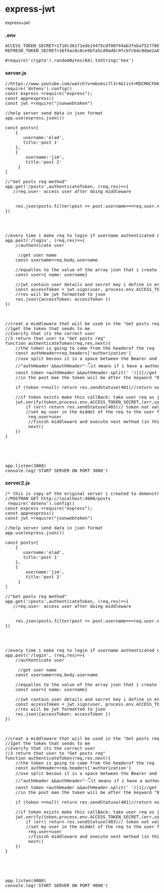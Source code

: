 # express-jwt
express+jwt 

### .env
<pre>
ACCESS_TOKEN_SECRET=1f10c361f1ede14475cdf00f44ab3febaf527f8626e4c4f1a4ccd276a8b93e5cf87f9e49ad2bf94915cb37d43d7c258fd58bf067b0b28395699a7447b522a27b
REFRESH_TOKEN_SECRET=16f4ac6c0ce9bfa5cd9ad6c9fcbfc6dc8dae2a6f2ad8bf18eb0ae937e652d394eee3e340bef5747179003b60c6ff3fdb232e6d872019d4174f6a00ebb01ef5b4

#require('crypto').randomBytes(64).toString('hex')
</pre>

### server.js
<pre>
//https://www.youtube.com/watch?v=mbsmsi7l3r4&list=RDCMUCFbNIlppjAuEX4znoulh0Cw&start_radio=1&rv=mbsmsi7l3r4&t=79  6
require('dotenv').config()
const express =require("express");
const app=express()
const jwt =require("jsonwebtoken")

//help server send data in json format
app.use(express.json())

const posts=[
    {
       username:'elad',
       title:'post 1' 
    },
    {
        username:'jim',
        title:'post 2' 
     }
]

//"Get posts req method"
app.get('/posts',authenticateToken, (req,res)=>{
   //req.user- access user after doing middleware


    res.json(posts.filter(post => post.username===req.user.name))//bring back only the obj that have the same name insted of all "posts" array (in real better id )
})




//every time i make req to login if username authenticated correctly this req make a new token
app.post('/login', (req,res)=>{
    //authenticate user

     //get user name 
    const username=req.body.username

    //equalles to the value of the array json that i create above
    const user={ name: username}

    //jwt contain user details and secret key i define in env file to create new sign
    const accessToken = jwt.sign(user, process.env.ACCESS_TOKEN_SECRET)
    //res wiil be jwt formatted to json 
    res.json({accessToken: accessToken })
})



//creat a middleware that wiil be used in the "Get posts req" above
//1get the token that sends to me 
//2verify that its the correct user
//3 return that user to "Get posts req" 
function authenticateToken(req,res,next){
    //the token is going to come from the headerof the req
    const authHeader=req.headers['authorization']
    //use split becous it is a space between the Bearer and the token👇👇    =>Bearer TOKEN
    //"authHeader &&authHeader"-👇it means if i have a autheader so return the token you found after split it
    const token =authHeader &&authHeader.split(' ')[1]//get the sec param from the array that contain Bearer and the TOKEN
    //in the post man the token wiil be after the keyword "Bearer" word 

    if (token ==null) return res.sendStatuse(401)//return not have token if true
    
    //if token exists make this callBack: take user req as json that created above and check validation of token
    jwt.verify(token,process.env.ACCESS_TOKEN_SECRET,(err,user)=>{
        if (err) return res.sendStatuse(403)// token not valid error
        //set my user in the middel of the req to the user full of verified data above
         req.user=user
         //finish middleware and execute next method (in this case "Get posts req method")
         next()
    })
}





app.listen(3000)
console.log('START SERVER ON PORT 3000')
</pre>


### server2.js
<pre>
/* this is copy of the original server i created to demonstrate jwt work in muliti servers with the same secret key * */
//POSTMAN GET http://localhost:4000/posts
 require('dotenv').config()
const express =require("express");
const app=express()
const jwt =require("jsonwebtoken")

//help server send data in json format
app.use(express.json())

const posts=[
    {
       username:'elad',
       title:'post 1' 
    },
    {
        username:'jim',
        title:'post 2' 
     }
]

//"Get posts req method"
app.get('/posts',authenticateToken, (req,res)=>{
   //req.user- access user after doing middleware


    res.json(posts.filter(post => post.username===req.user.name))//bring back only the obj that have the same name insted of all "posts" array (in real better id )
})




//every time i make req to login if username authenticated correctly this req make a new token
app.post('/login', (req,res)=>{
    //authenticate user

     //get user name 
    const username=req.body.username

    //equalles to the value of the array json that i create above
    const user={ name: username}

    //jwt contain user details and secret key i define in env file to create new sign
    const accessToken = jwt.sign(user, process.env.ACCESS_TOKEN_SECRET)
    //res wiil be jwt formatted to json 
    res.json({accessToken: accessToken })
})



//creat a middleware that wiil be used in the "Get posts req" above
//1get the token that sends to me 
//2verify that its the correct user
//3 return that user to "Get posts req" 
function authenticateToken(req,res,next){
    //the token is going to come from the headerof the req
    const authHeader=req.headers['authorization']
    //use split becous it is a space between the Bearer and the token👇👇    =>Bearer TOKEN
    //"authHeader &&authHeader"-👇it means if i have a autheader so return the token you found after split it
    const token =authHeader &&authHeader.split(' ')[1]//get the sec param from the array that contain Bearer and the TOKEN
    //in the post man the token wiil be after the keyword "Bearer" word 

    if (token ==null) return res.sendStatuse(401)//return not have token if true
    
    //if token exists make this callBack: take user req as json that created above and check validation of token
    jwt.verify(token,process.env.ACCESS_TOKEN_SECRET,(err,user)=>{
        if (err) return res.sendStatuse(403)// token not valid error
        //set my user in the middel of the req to the user full of verified data above
         req.user=user
         //finish middleware and execute next method (in this case "Get posts req method")
         next()
    })
}





app.listen(4000)
console.log('START SERVER ON PORT 4000')

</pre>
